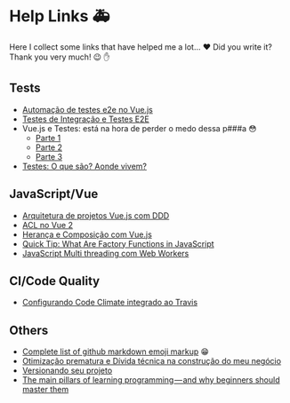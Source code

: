 # Help Links :ambulance:
Here I collect some links that have helped me a lot... :heart: Did you write it? Thank you very much! :wink: :hand:

## Tests
* [Automação de testes e2e no Vue.js](http://vuejs-brasil.com.br/testes-e2e-no-vue-js/)
* [Testes de Integração e Testes E2E](https://github.com/frontendbr/forum/issues/65)
* Vue.js e Testes: está na hora de perder o medo dessa p###a :flushed:
  * [Parte 1](https://www.youtube.com/watch?v=aYXRTin4FYU)
  * [Parte 2](https://www.youtube.com/watch?v=p_W7n48wJOY)
  * [Parte 3](https://www.youtube.com/watch?v=OS7T_5_sqYY)
* [Testes: O que são? Aonde vivem?](https://medium.com/trainingcenter/testes-o-que-s%C3%A3o-aonde-vivem-4b8dfe12269e)
  
## JavaScript/Vue
* [Arquitetura de projetos Vue.js com DDD](https://blog.codecasts.com.br/arquitetura-de-projetos-vue-js-com-ddd-a2bc26817793)
* [ACL no Vue 2](http://vuejs-brasil.com.br/acl-vue/)
* [Herança e Composição com Vue.js](https://blog.codecasts.com.br/arquitetura-de-projetos-vue-js-com-ddd-a2bc26817793)
* [Quick Tip: What Are Factory Functions in JavaScript](https://www.sitepoint.com/factory-functions-javascript/)
* [JavaScript Multi threading com Web Workers](https://braziljs.org/blog/javascript-multi-threading-com-web-workers-2/)

## CI/Code Quality
* [Configurando Code Climate integrado ao Travis](http://brunozrk.github.io/codeclimate/2015/04/19/configurando-codeclimate-integrado-ao-travis.html)

## Others
* [Complete list of github markdown emoji markup](https://gist.github.com/rxaviers/7360908) :grin:
* [Otimização prematura e Dívida técnica na construção do meu negócio](https://medium.com/trainingcenter/otimiza%C3%A7%C3%A3o-prematura-e-d%C3%ADvida-t%C3%A9cnica-na-constru%C3%A7%C3%A3o-do-meu-neg%C3%B3cio-49386e5b3260)
* [Versionando seu projeto](https://willianjusten.com.br/semantic-version/)
* [The main pillars of learning programming — and why beginners should master them](https://medium.freecodecamp.org/the-main-pillars-of-learning-programming-and-why-beginners-should-master-them-e04245c17c56)
  
